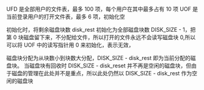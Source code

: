 UFD 是全部用户的文件表，最多 100 项，每个用户在其中最多占有 10 项
UOF 是当前登录用户的打开文件表，最多 6 项，初始化空

初始化时，将剩余磁盘块数 disk\_rest 初始化为全部磁盘块数 DISK\_SIZE - 1，把第 0 块磁盘留下来，不分配给文件，所以打开的文件永远不会读写磁盘块 0,所以可以将 UOF 中的读写指针用 0 来初始化，表示无效，

磁盘块分配为从块数小到块数大分配，DISK\_SIZE - disk\_rest 即为当前分配的磁盘块。
当磁盘块有回收时 DISK\_SIZE - disk\_reset 并不再是空闲的磁盘块，但由于磁盘的管理在此处并不是重点，所以此处仍然以 DISK\_SIZE - disk\_rest 作为空闲的磁盘块
